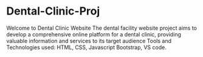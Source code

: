 # Dental-Clinic-Proj
Welcome to Dental Clinic Website
The dental facility website project aims to develop a comprehensive online platform for a dental clinic, providing valuable information and services to its target audience
Tools and Technologies used: HTML, CSS, Javascript Bootstrap, VS code.
